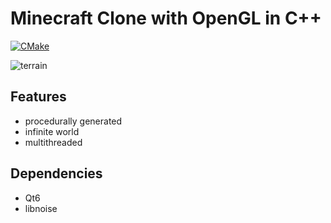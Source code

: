 # Minecraft Clone with OpenGL in C++

[![CMake](https://github.com/blankzero0/voxelgame-opengl-qt/actions/workflows/cmake.yml/badge.svg)](https://github.com/blankzero0/voxelgame-opengl-qt/actions/workflows/cmake.yml)

![terrain](./img/terrain.gif)

## Features
* procedurally generated
* infinite world
* multithreaded

## Dependencies
* Qt6
* libnoise
